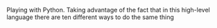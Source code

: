 Playing with Python. Taking advantage of the fact that in this high-level language there are ten different ways to do the same thing
